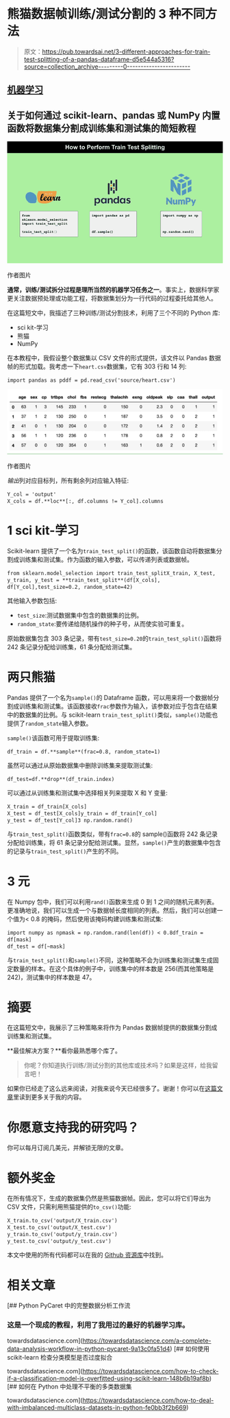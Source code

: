 # 熊猫数据帧训练/测试分割的 3 种不同方法

> 原文：<https://pub.towardsai.net/3-different-approaches-for-train-test-splitting-of-a-pandas-dataframe-d5e544a5316?source=collection_archive---------0----------------------->

## [机器学习](https://towardsai.net/p/category/machine-learning)

## 关于如何通过 scikit-learn、pandas 或 NumPy 内置函数将数据集分割成训练集和测试集的简短教程

![](img/25c505caafa13747d7d0b6c6e986b5fe.png)

作者图片

**通常，训练/测试拆分过程是理所当然的机器学习任务之一**。事实上，数据科学家更关注数据预处理或功能工程，将数据集划分为一行代码的过程委托给其他人。

在这篇短文中，我描述了三种训练/测试分割技术，利用了三个不同的 Python 库:

*   sci kit-学习
*   熊猫
*   NumPy

在本教程中，我假设整个数据集以 CSV 文件的形式提供，该文件以 Pandas 数据帧的形式加载。我考虑一下`heart.csv`数据集，它有 303 行和 14 列:

```
import pandas as pddf = pd.read_csv('source/heart.csv')
```

![](img/c36bf2e80e349433c4a3c938fcaadf81.png)

作者图片

*输出*列对应目标列，所有剩余列对应输入特征:

```
Y_col = 'output'
X_cols = df.**loc**[:, df.columns != Y_col].columns
```

# 1 sci kit-学习

Scikit-learn 提供了一个名为`train_test_split()`的函数，该函数自动将数据集分割成训练集和测试集。作为函数的输入参数，可以传递列表或数据帧。

```
from sklearn.model_selection import train_test_splitX_train, X_test, y_train, y_test = **train_test_split**(df[X_cols], df[Y_col],test_size=0.2, random_state=42)
```

其他输入参数包括:

*   `test_size`:测试数据集中包含的数据集的比例。
*   `random_state`:要传递给随机操作的种子号，从而使实验可重复。

原始数据集包含 303 条记录，带有`test_size=0.20`的`train_test_split()`函数将 242 条记录分配给训练集，61 条分配给测试集。

# 两只熊猫

Pandas 提供了一个名为`sample()`的 Dataframe 函数，可以用来将一个数据帧分割成训练集和测试集。该函数接收`frac`参数作为输入，该参数对应于包含在结果中的数据集的比例。与 scikit-learn `train_test_split()`类似，`sample()`功能也提供了`random_state`输入参数。

`sample()`该函数可用于提取训练集:

```
df_train = df.**sample**(frac=0.8, random_state=1)
```

虽然可以通过从原始数据集中删除训练集来提取测试集:

```
df_test=df.**drop**(df_train.index)
```

可以通过从训练集和测试集中选择相关列来提取 X 和 Y 变量:

```
X_train = df_train[X_cols]
X_test = df_test[X_cols]y_train = df_train[Y_col]
y_test = df_test[Y_col]3 np.random.rand()
```

与`train_test_split()`函数类似，带有`frac=0.8`的 sample()函数将 242 条记录分配给训练集，将 61 条记录分配给测试集。显然，`sample()`产生的数据集中包含的记录与`train_test_split()`产生的不同。

# 3 元

在 Numpy 包中，我们可以利用`rand()`函数来生成 0 到 1 之间的随机元素列表。更准确地说，我们可以生成一个与数据帧长度相同的列表。然后，我们可以创建一个值为< 0.8 的掩码，然后使用该掩码构建训练集和测试集:

```
import numpy as npmask = np.random.rand(len(df)) < 0.8df_train = df[mask]
df_test = df[~mask]
```

与`train_test_split()`和`sample()`不同，这种策略不会为训练集和测试集生成固定数量的样本。在这个具体的例子中，训练集中的样本数是 256(而其他策略是 242)，测试集中的样本数是 47。

# 摘要

在这篇短文中，我展示了三种策略来将作为 Pandas 数据帧提供的数据集分割成训练集和测试集。

**最佳解决方案？**看你最熟悉哪个库了。

> 你呢？你知道执行训练/测试分割的其他库或技术吗？如果是这样，给我留言吧！

如果你已经走了这么远来阅读，对我来说今天已经很多了。谢谢！你可以在[这篇文章](https://alod83.medium.com/which-topics-would-you-like-to-read-c68314dc6813)里读到更多关于我的内容。

# 你愿意支持我的研究吗？

你可以每月订阅几美元，并解锁无限的文章。

# 额外奖金

在所有情况下，生成的数据集仍然是熊猫数据帧。因此，您可以将它们导出为 CSV 文件，只需利用熊猫提供的`to_csv()`功能:

```
X_train.to_csv('output/X_train.csv')
X_test.to_csv('output/X_test.csv')
y_train.to_csv('output/y_train.csv')
y_test.to_csv('output/y_test.csv')
```

本文中使用的所有代码都可以在我的 [Github 资源库](https://github.com/alod83/data-science/blob/master/DataAnalysis/TrainTest%20Split.ipynb)中找到。

# 相关文章

[](https://towardsdatascience.com/a-complete-data-analysis-workflow-in-python-pycaret-9a13c0fa51d4) [## Python PyCaret 中的完整数据分析工作流

### 这是一个现成的教程，利用了我用过的最好的机器学习库。

towardsdatascience.com](https://towardsdatascience.com/a-complete-data-analysis-workflow-in-python-pycaret-9a13c0fa51d4) [](https://towardsdatascience.com/how-to-check-if-a-classification-model-is-overfitted-using-scikit-learn-148b6b19af8b) [## 如何使用 scikit-learn 检查分类模型是否过度拟合

towardsdatascience.com](https://towardsdatascience.com/how-to-check-if-a-classification-model-is-overfitted-using-scikit-learn-148b6b19af8b) [](https://towardsdatascience.com/how-to-deal-with-imbalanced-multiclass-datasets-in-python-fe0bb3f2b669) [## 如何在 Python 中处理不平衡的多类数据集

towardsdatascience.com](https://towardsdatascience.com/how-to-deal-with-imbalanced-multiclass-datasets-in-python-fe0bb3f2b669)